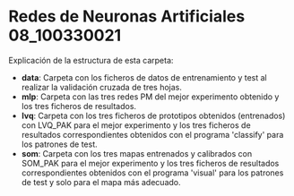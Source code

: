 # Redes de Neuronas Artificiales 08_100330021

Explicación de la estructura de esta carpeta:

* **data**: Carpeta con los ficheros de datos de entrenamiento y test al realizar la validación cruzada de tres hojas.
* **mlp**: Carpeta con las tres redes PM del mejor experimento obtenido y los tres ficheros de resultados.
* **lvq**: Carpeta con los tres ficheros de prototipos obtenidos (entrenados) con LVQ_PAK para el mejor experimento y los tres ficheros de resultados correspondientes obtenidos con el programa 'classify' para los patrones de test.
* **som**: Carpeta con los tres mapas entrenados y calibrados con SOM_PAK para el mejor
experimento y los tres ficheros de resultados correspondientes obtenidos con el programa 'visual' para los patrones de test y solo para el mapa más adecuado.